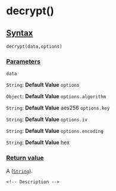 # decrypt()

<!-- Description -->

## [Syntax]()

    decrypt(data,options)

### [Parameters]()

`data`

`String`: **Default Value** 
`options`

`Object`: **Default Value** 
`options.algorithm`

`String`: **Default Value** aes256
`options.key`

`String`: **Default Value** 
`options.iv`

`String`: **Default Value** 
`options.encoding`

`String`: **Default Value** hex

### [Return value]()

A ([`String`]()).

<!-- ## [Examples]() -->
<!--  -->
    <!-- Description -->
<!--  -->
<!-- ## [See also]() -->
<!--  -->
<!-- -   [link]() -->
